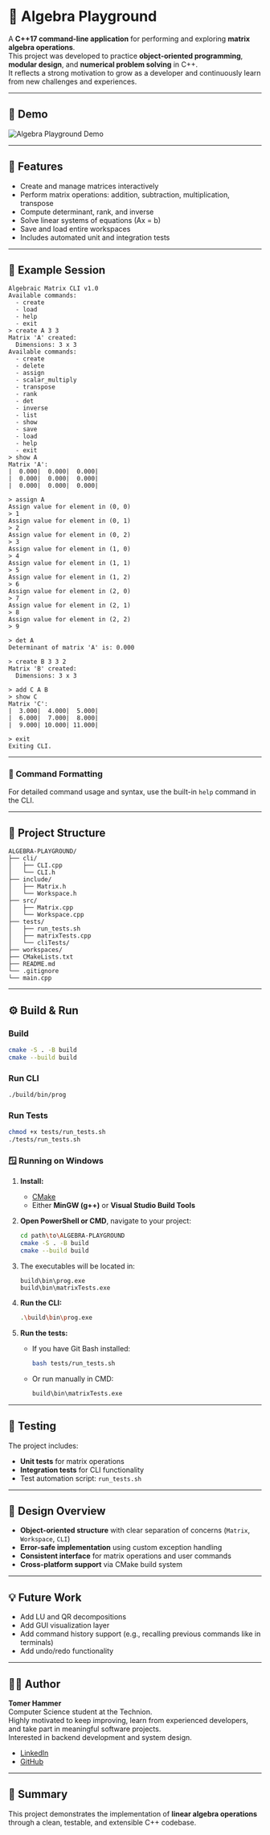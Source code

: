 # 🧮 Algebra Playground

A **C++17 command-line application** for performing and exploring **matrix algebra operations**.  
This project was developed to practice **object-oriented programming**, **modular design**, and **numerical problem solving** in C++.  
It reflects a strong motivation to grow as a developer and continuously learn from new challenges and experiences.

---

## 🎥 Demo

![Algebra Playground Demo](assets/demo.gif)

---

## 🚀 Features

- Create and manage matrices interactively  
- Perform matrix operations: addition, subtraction, multiplication, transpose  
- Compute determinant, rank, and inverse  
- Solve linear systems of equations (Ax = b)  
- Save and load entire workspaces  
- Includes automated unit and integration tests  

---

## 🧠 Example Session

```
Algebraic Matrix CLI v1.0
Available commands:
  - create
  - load
  - help
  - exit
> create A 3 3
Matrix 'A' created:
  Dimensions: 3 x 3
Available commands:
  - create
  - delete
  - assign
  - scalar_multiply
  - transpose
  - rank
  - det
  - inverse
  - list
  - show
  - save
  - load
  - help
  - exit
> show A
Matrix 'A':
|  0.000|  0.000|  0.000|
|  0.000|  0.000|  0.000|
|  0.000|  0.000|  0.000|

> assign A  
Assign value for element in (0, 0)
> 1
Assign value for element in (0, 1)
> 2
Assign value for element in (0, 2)
> 3
Assign value for element in (1, 0)
> 4
Assign value for element in (1, 1)
> 5
Assign value for element in (1, 2)
> 6
Assign value for element in (2, 0)
> 7
Assign value for element in (2, 1)
> 8
Assign value for element in (2, 2)
> 9

> det A
Determinant of matrix 'A' is: 0.000

> create B 3 3 2
Matrix 'B' created:
  Dimensions: 3 x 3

> add C A B
> show C
Matrix 'C':
|  3.000|  4.000|  5.000|
|  6.000|  7.000|  8.000|
|  9.000| 10.000| 11.000|

> exit
Exiting CLI.
```

---

### 🧭 Command Formatting

For detailed command usage and syntax, use the built-in `help` command in the CLI.

---

## 🧩 Project Structure

```
ALGEBRA-PLAYGROUND/
├── cli/
│   ├── CLI.cpp
│   └── CLI.h
├── include/
│   ├── Matrix.h
│   └── Workspace.h
├── src/
│   ├── Matrix.cpp
│   └── Workspace.cpp
├── tests/
│   ├── run_tests.sh
│   ├── matrixTests.cpp
│   └── cliTests/
├── workspaces/
├── CMakeLists.txt
├── README.md
└── .gitignore
└── main.cpp
```

---

## ⚙️ Build & Run

### Build
```bash
cmake -S . -B build
cmake --build build
```

### Run CLI
```bash
./build/bin/prog
```

### Run Tests
```bash
chmod +x tests/run_tests.sh
./tests/run_tests.sh
```

### 🪟 Running on Windows

1. **Install:**
   - [CMake](https://cmake.org/download/)
   - Either **MinGW (g++)** or **Visual Studio Build Tools**

2. **Open PowerShell or CMD**, navigate to your project:
   ```bash
   cd path\to\ALGEBRA-PLAYGROUND
   cmake -S . -B build
   cmake --build build
   ```

3. The executables will be located in:
   ```
   build\bin\prog.exe
   build\bin\matrixTests.exe
   ```

4. **Run the CLI:**
   ```bash
   .\build\bin\prog.exe
   ```

5. **Run the tests:**
   - If you have Git Bash installed:
     ```bash
     bash tests/run_tests.sh
     ```
   - Or run manually in CMD:
     ```bash
     build\bin\matrixTests.exe
     ```

---

## 🧪 Testing

The project includes:
- **Unit tests** for matrix operations  
- **Integration tests** for CLI functionality  
- Test automation script: `run_tests.sh`

---

## 🧭 Design Overview

- **Object-oriented structure** with clear separation of concerns (`Matrix`, `Workspace`, `CLI`)  
- **Error-safe implementation** using custom exception handling  
- **Consistent interface** for matrix operations and user commands  
- **Cross-platform support** via CMake build system  

---

## 💡 Future Work

- Add LU and QR decompositions  
- Add GUI visualization layer  
- Add command history support (e.g., recalling previous commands like in terminals)
- Add undo/redo functionality

---

## 👨‍💻 Author

**Tomer Hammer**  
Computer Science student at the Technion.  
Highly motivated to keep improving, learn from experienced developers, and take part in meaningful software projects.  
Interested in backend development and system design.

- [LinkedIn](https://www.linkedin.com/in/tomer-hammer/)  
- [GitHub](https://github.com/TomerHammer)

---

## 🏁 Summary

This project demonstrates the implementation of **linear algebra operations**  
through a clean, testable, and extensible C++ codebase.
